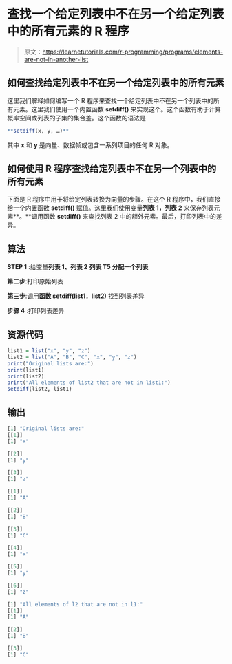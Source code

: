 # 查找一个给定列表中不在另一个给定列表中的所有元素的 R 程序

> 原文：<https://learnetutorials.com/r-programming/programs/elements-are-not-in-another-list>

## 如何查找给定列表中不在另一个给定列表中的所有元素

这里我们解释如何编写一个 R 程序来查找一个给定列表中不在另一个列表中的所有元素。这里我们使用一个内置函数 **setdiff()** 来实现这个。这个函数有助于计算概率空间或列表的子集的集合差。这个函数的语法是

```r
**setdiff(x, y, …)** 

```

其中 **x** 和 **y** 是向量、数据帧或包含一系列项目的任何 R 对象。

## 如何使用 R 程序查找给定列表中不在另一个列表中的所有元素

下面是 R 程序中用于将给定列表转换为向量的步骤。在这个 R 程序中，我们直接给一个内置函数 **setdiff()** 赋值。这里我们使用变量**列表 1，列表 2** 来保存列表元素**。**调用函数 **setdiff()** 来查找列表 2 中的额外元素。最后，打印列表中的差异。

## 算法

**STEP 1** :给变量**列表 1、列表 2** **列表 T5 分配一个列表**

**第二步**:打印原始列表

**第三步**:调用**函数 setdiff(list1，list2)** 找到列表差异

**步骤 4** :打印列表差异

## 资源代码

```r
list1 = list("x", "y", "z")
list2 = list("A", "B", "C", "x", "y", "z")
print("Original lists are:")
print(list1)
print(list2)
print("All elements of list2 that are not in list1:")
setdiff(list2, list1)

```

## 输出

```r
[1] "Original lists are:"
[[1]]
[1] "x"

[[2]]
[1] "y"

[[3]]
[1] "z"

[[1]]
[1] "A"

[[2]]
[1] "B"

[[3]]
[1] "C"

[[4]]
[1] "x"

[[5]]
[1] "y"

[[6]]
[1] "z"

[1] "All elements of l2 that are not in l1:"
[[1]]
[1] "A"

[[2]]
[1] "B"

[[3]]
[1] "C" 
```